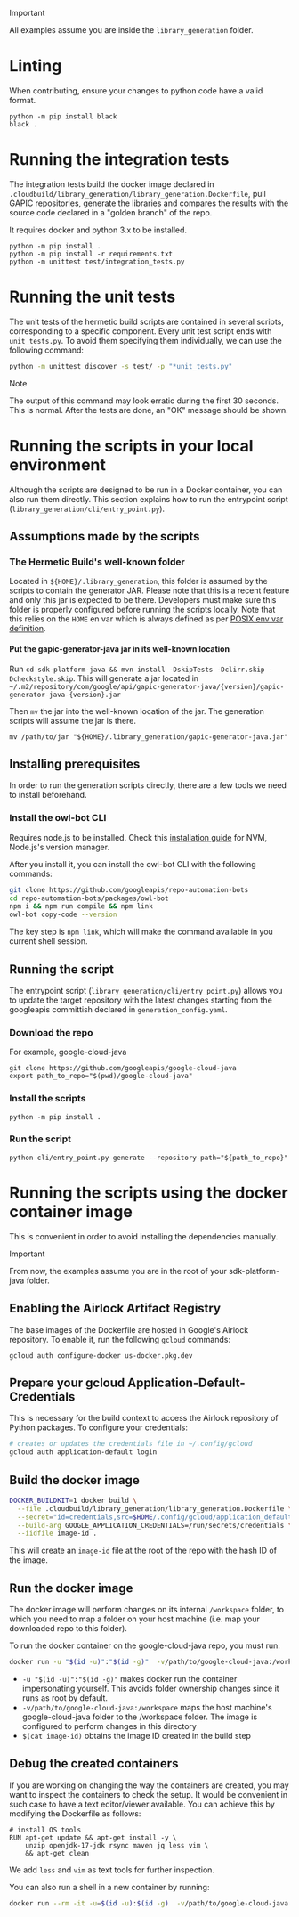 > [!IMPORTANT]
> All examples assume you are inside the `library_generation` folder.


# Linting

When contributing, ensure your changes to python code have a valid format.

```
python -m pip install black
black .
```

# Running the integration tests

The integration tests build the docker image declared in
`.cloudbuild/library_generation/library_generation.Dockerfile`, pull GAPIC
repositories, generate the libraries and compares the results with the source
code declared in a "golden branch" of the repo.

It requires docker and python 3.x to be installed.

```
python -m pip install .
python -m pip install -r requirements.txt
python -m unittest test/integration_tests.py
```

# Running the unit tests

The unit tests of the hermetic build scripts are contained in several scripts,
corresponding to a specific component.
Every unit test script ends with `unit_tests.py`.
To avoid them specifying them individually, we can use the following command:

```bash
python -m unittest discover -s test/ -p "*unit_tests.py"
```

> [!NOTE]
> The output of this command may look erratic during the first 30 seconds.
> This is normal. After the tests are done, an "OK" message should be shown.

# Running the scripts in your local environment

Although the scripts are designed to be run in a Docker container, you can also
run them directly.
This section explains how to run the entrypoint script
(`library_generation/cli/entry_point.py`).

## Assumptions made by the scripts
### The Hermetic Build's well-known folder
Located in `${HOME}/.library_generation`, this folder is assumed by the scripts
to contain the generator JAR. 
Please note that this is a recent feature and only this jar is expected to be
there. 
Developers must make sure this folder is properly configured before running the
scripts locally.
Note that this relies on the `HOME` en var which is always defined as per
[POSIX env var definition](https://pubs.opengroup.org/onlinepubs/9699919799/basedefs/V1_chap08.html).

#### Put the gapic-generator-java jar in its well-known location

Run `cd sdk-platform-java && mvn install -DskipTests -Dclirr.skip
-Dcheckstyle.skip`. 
This will generate a jar located in
`~/.m2/repository/com/google/api/gapic-generator-java/{version}/gapic-generator-java-{version}.jar`

Then `mv` the jar into the well-known location of the jar. 
The generation scripts will assume the jar is there.

```shell
mv /path/to/jar "${HOME}/.library_generation/gapic-generator-java.jar"
```



## Installing prerequisites

In order to run the generation scripts directly, there are a few tools we
need to install beforehand.

### Install the owl-bot CLI

Requires node.js to be installed.
Check this [installation guide](https://github.com/nvm-sh/nvm?tab=readme-ov-file#install--update-script)
for NVM, Node.js's version manager.

After you install it, you can install the owl-bot CLI with the following
commands:
```bash
git clone https://github.com/googleapis/repo-automation-bots
cd repo-automation-bots/packages/owl-bot
npm i && npm run compile && npm link
owl-bot copy-code --version
```

The key step is `npm link`, which will make the command available in you current
shell session.


## Running the script
The entrypoint script (`library_generation/cli/entry_point.py`) allows you to
update the target repository with the latest changes starting from the
googleapis committish declared in `generation_config.yaml`.

### Download the repo
For example, google-cloud-java
```
git clone https://github.com/googleapis/google-cloud-java
export path_to_repo="$(pwd)/google-cloud-java"
```

### Install the scripts
```
python -m pip install .
```

### Run the script
```
python cli/entry_point.py generate --repository-path="${path_to_repo}"
```


# Running the scripts using the docker container image
This is convenient in order to avoid installing the dependencies manually. 

> [!IMPORTANT]
> From now, the examples assume you are in the root of your sdk-platform-java
> folder.

## Enabling the Airlock Artifact Registry
The base images of the Dockerfile are hosted in Google's Airlock repository.
To enable it, run the following `gcloud` commands:

```shell
gcloud auth configure-docker us-docker.pkg.dev
```

## Prepare your gcloud Application-Default-Credentials
This is necessary for the build context to access the Airlock repository of
Python packages.
To configure your credentials:

```bash
# creates or updates the credentials file in ~/.config/gcloud
gcloud auth application-default login 
```

## Build the docker image
```bash
DOCKER_BUILDKIT=1 docker build \
  --file .cloudbuild/library_generation/library_generation.Dockerfile \
  --secret="id=credentials,src=$HOME/.config/gcloud/application_default_credentials.json" \
  --build-arg GOOGLE_APPLICATION_CREDENTIALS=/run/secrets/credentials \
  --iidfile image-id .
```

This will create an `image-id` file at the root of the repo with the hash ID of
the image.

## Run the docker image
The docker image will perform changes on its internal `/workspace` folder, 
to which you need to map a folder on your host machine (i.e. map your downloaded
repo to this folder).

To run the docker container on the google-cloud-java repo, you must run:
```bash
docker run -u "$(id -u)":"$(id -g)"  -v/path/to/google-cloud-java:/workspace $(cat image-id)
```

 * `-u "$(id -u)":"$(id -g)"` makes docker run the container impersonating
   yourself. This avoids folder ownership changes since it runs as root by
   default.
 * `-v/path/to/google-cloud-java:/workspace` maps the host machine's
   google-cloud-java folder to the /workspace folder. The image is configured to
   perform changes in this directory
 * `$(cat image-id)` obtains the image ID created in the build step

## Debug the created containers
If you are working on changing the way the containers are created, you may want
to inspect the containers to check the setup.
It would be convenient in such case to have a text editor/viewer available. 
You can achieve this by modifying the Dockerfile as follows:

```docker
# install OS tools
RUN apt-get update && apt-get install -y \
	unzip openjdk-17-jdk rsync maven jq less vim \
	&& apt-get clean
```

We add `less` and `vim` as text tools for further inspection.

You can also run a shell in a new container by running:

```bash
docker run --rm -it -u=$(id -u):$(id -g)  -v/path/to/google-cloud-java:/workspace --entrypoint="bash" $(cat image-id)
```
